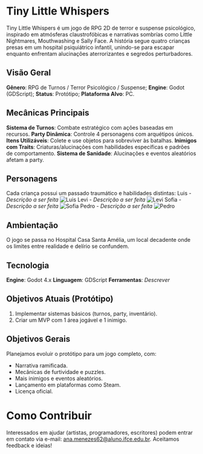 # Tiny Little Whispers
Tiny Little Whispers é um jogo de RPG 2D de terror e suspense psicológico, inspirado em atmósferas claustrofóbicas e narrativas sombrías como Little Nightmares, Mouthwashing e Sally Face. A história segue quatro crianças presas em um hospital psiquiátrico infantil, unindo-se para escapar enquanto enfrentam alucinações aterrorizantes e segredos perturbadores.

## Visão Geral
**Gênero**: RPG de Turnos / Terror Psicológico / Suspense;
**Engine**: Godot (GDScript);
**Status**: Protótipo;
**Plataforma Alvo**: PC.

## Mecânicas Principais
**Sistema de Turnos**: Combate estratégico com ações baseadas em recursos.
**Party Dinâmica**: Controle 4 personagens com arquétipos únicos.
**Itens Utilizáveis**: Colete e use objetos para sobreviver às batalhas.
**Inimigos com Traits**: Criaturas/alucinações com habilidades específicas e padrões de comportamento.
**Sistema de Sanidade**: Alucinações e eventos aleatórios afetam a party.

## Personagens
Cada criança possui um passado traumático e habilidades distintas:
Luis - _Descrição a ser feita_
![Luis](Pictures/Luis.png)
Levi - _Descrição a ser feita_
![Levi](Pictures/Levi.png)
Sofia - _Descrição a ser feita_
![Sofia](Pictures/Sofia.png)
Pedro - _Descrição a ser feita_
![Pedro](Pictures/Pedro.png)

## Ambientação
O jogo se passa no Hospital Casa Santa Amélia, um local decadente onde os limites entre realidade e delírio se confundem.

## Tecnologia
**Engine**: Godot 4.x
**Linguagem**: GDScript
**Ferramentas**: _Descrever_

## Objetivos Atuais (Protótipo)
1. Implementar sistemas básicos (turnos, party, inventário).
2. Criar um MVP com 1 área jogável e 1 inimigo.

## Objetivos Gerais
Planejamos evoluir o protótipo para um jogo completo, com:
- Narrativa ramificada.
- Mecânicas de furtividade e puzzles.
- Mais inimigos e eventos aleatórios.
- Lançamento em plataformas como Steam.
- Licença oficial.

# Como Contribuir
Interessados em ajudar (artistas, programadores, escritores) podem entrar em contato via e-mail: ana.menezes62@aluno.ifce.edu.br. Aceitamos feedback e ideias!
